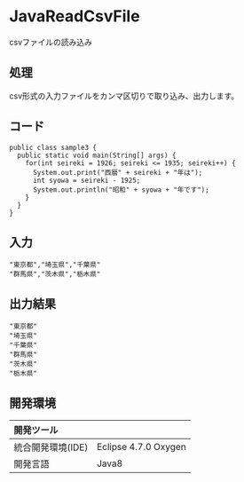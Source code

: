 # JavaReadCsvFile
csvファイルの読み込み

## 処理
csv形式の入力ファイルをカンマ区切りで取り込み、出力します。

## コード
```
public class sample3 {
  public static void main(String[] args) {
    for(int seireki = 1926; seireki <= 1935; seireki++) {
      System.out.print("西暦" + seireki + "年は");
      int syowa = seireki - 1925;
      System.out.println("昭和" + syowa + "年です");
    }
  }
}
```

## 入力
```sample.csv
"東京都","埼玉県","千葉県"  
"群馬県","茨木県","栃木県"  
```

## 出力結果
```
"東京都"  
"埼玉県"  
"千葉県"  
"群馬県"  
"茨木県"  
"栃木県" 
``````
  
## 開発環境
| 開発ツール |  |
|:-|:-|
| 統合開発環境(IDE) | Eclipse 4.7.0 Oxygen |
| 開発言語 | Java8 |
